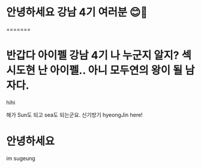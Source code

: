 
# 안녕하세요 강남 4기 여러분 😊💜
=======

# 반갑다 아이펠 강남 4기 나 누군지 알지? 섹시도현 난 아이펠.. 아니 모두연의 왕이 될 남자다. 

hihi

해가 Sun도 되고 sea도 되는군요. 신기방기
hyeongJin here!

안녕하세요
=======
im sugeung


